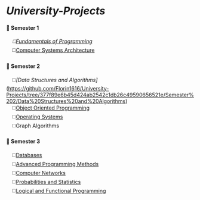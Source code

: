 # ***University-Projects***
#### :file_folder: Semester 1 <br />
*&nbsp;&nbsp;&nbsp;&nbsp;:white_medium_square:[Fundamentals of Programming](https://github.com/Florin1616/University-Projects/tree/main/Semester%201/Fundamentals%20of%20Programming)*<br /> 
&nbsp;&nbsp;&nbsp;&nbsp;:white_medium_square:[Computer Systems Architecture](https://github.com/Florin1616/University-Projects/tree/main/Semester%201/Computer%20Systems%20Architecture)<br />

#### :file_folder: Semester 2 <br />
&nbsp;&nbsp;&nbsp;&nbsp;:white_medium_square:*[Data Structures and Algorithms]*(https://github.com/Florin1616/University-Projects/tree/377f89e6b45d424ab2542c1db26c49590656521e/Semester%202/Data%20Structures%20and%20Algorithms)<br /> 
&nbsp;&nbsp;&nbsp;&nbsp;:white_medium_square:[Object Oriented Programming](https://github.com/Florin1616/University-Projects/tree/439c27ad51457f0bc4b937de36a15ab948d9ed7b/Semester%202/Object-Oriented-Programming)<br /> 
&nbsp;&nbsp;&nbsp;&nbsp;:white_medium_square:[Operating Systems](https://github.com/Florin1616/University-Projects/tree/8b66bf27c5d162174a771ba4c2fbcbc9bc8860e6/Semester%202/Operating%20Systems)<br />
&nbsp;&nbsp;&nbsp;&nbsp;:white_medium_square:Graph Algorithms<br /> 

#### :file_folder: Semester 3 <br />
&nbsp;&nbsp;&nbsp;&nbsp;:white_medium_square:[Databases](https://github.com/Florin1616/University-Projects/tree/main/Semester%203/Databases)<br /> 
&nbsp;&nbsp;&nbsp;&nbsp;:white_medium_square:[Advanced Programming Methods](https://github.com/Florin1616/University-Projects/tree/97bc716335e02fff687361bf2e32f87acc0625bf/Semester%203/Advanced%20Programming%20Methods/Labs)<br /> 
&nbsp;&nbsp;&nbsp;&nbsp;:white_medium_square:[Computer Networks](https://github.com/Florin1616/University-Projects/tree/1ccdaf30e339fe2b183e06d4e883314770196b74/Semester%203/Computer%20Networks)<br />
&nbsp;&nbsp;&nbsp;&nbsp;:white_medium_square:[Probabilities and Statistics](https://github.com/Florin1616/University-Projects/tree/ef6c57ac0b1e3eb1f59d38b447d88060a1b48334/Semester%203/Probabilities%20and%20Statistics)<br /> 
&nbsp;&nbsp;&nbsp;&nbsp;:white_medium_square:[Logical and Functional Programming](https://github.com/Florin1616/University-Projects/tree/6ecf14e761f952618936dfc07f10fd313620e9e7/Semester%203/Logical%20and%20Functional%20Programming)<br /> 

